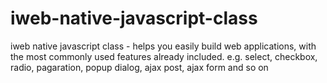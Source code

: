 # iweb-native-javascript-class
iweb native javascript class - helps you easily build web applications, with the most commonly used features already included. e.g. select, checkbox, radio, pagaration, popup dialog, ajax post, ajax form and so on
